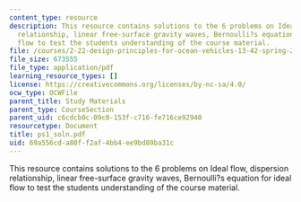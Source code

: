 ```yaml
---
content_type: resource
description: This resource contains solutions to the 6 problems on Ideal flow, dispersion
  relationship, linear free-surface gravity waves, Bernoulli?s equation for ideal
  flow to test the students understanding of the course material.
file: /courses/2-22-design-principles-for-ocean-vehicles-13-42-spring-2005/69a556cda80ff2af4bb4ee9bd89ba31c_ps1_soln.pdf
file_size: 673555
file_type: application/pdf
learning_resource_types: []
license: https://creativecommons.org/licenses/by-nc-sa/4.0/
ocw_type: OCWFile
parent_title: Study Materials
parent_type: CourseSection
parent_uid: c6cdcb0c-09c0-153f-c716-fe716ce92940
resourcetype: Document
title: ps1_soln.pdf
uid: 69a556cd-a80f-f2af-4bb4-ee9bd89ba31c
---
```

This resource contains solutions to the 6 problems on Ideal flow, dispersion relationship, linear free-surface gravity waves, Bernoulli?s equation for ideal flow to test the students understanding of the course material.